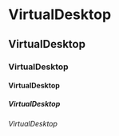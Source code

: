 # VirtualDesktop
## VirtualDesktop
### VirtualDesktop
#### VirtualDesktop
##### VirtualDesktop
###### VirtualDesktop

